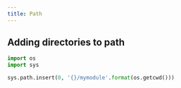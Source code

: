 ```yaml
---
title: Path
---
```


## Adding directories to path

```python
import os
import sys

sys.path.insert(0, '{}/mymodule'.format(os.getcwd()))
```
